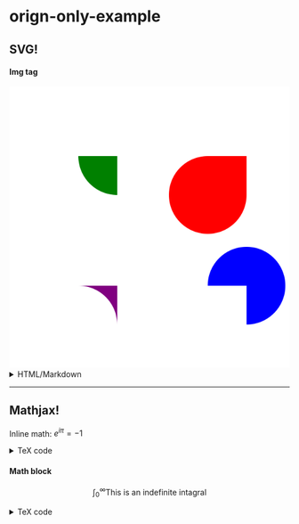# orign-only-example


## SVG!

#### Img tag
<img src='./sample.svg'>
<details><summary>HTML/Markdown</summary>
  
  ``` Html
  <img src='./sample.svg'>
  ```
  
</details>

<hr>


## Mathjax!
Inline math: $e^{i\pi}=-1$
<details>
  <summary>TeX code</summary>
  
  ``` TeX
  Inline math: $e^{i\pi}=-1$
  ```
  
</details>

#### Math block
$$\int_0^\infty \text{This is an indefinite intagral}$$
<details>
  <summary>TeX code</summary>
  
  ``` TeX
  $$\int_0^\infty \text{This is an indefinite intagral}$$
  ```
  
</details>
